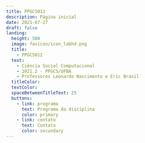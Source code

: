 ```yaml
---
title: PPGCS012
description: Página inicial
date: 2021-07-27
draft: false
landing:
  height: 500
  image: favicon/icon_labhd.png
  title:
    - PPGCS012
  text:
    - Ciência Social Computacional
    - 2021.2 - PPGCS/UFBA
    - Professores Leonardo Nascimento e Eric Brasil
  titleColor: 
  textColor:
  spaceBetweenTitleText: 25
  buttons:
    - link: programa
      text: Programa da disciplina
      color: primary
    - link: contato
      text: Contato
      color: secundary
---
```

